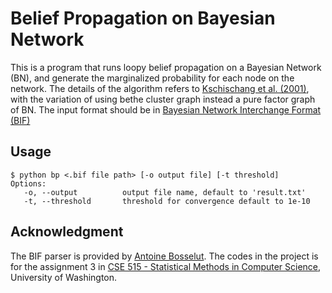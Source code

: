 Belief Propagation on Bayesian Network
=============
This is a program that runs loopy belief propagation on a Bayesian Network (BN),
and generate the marginalized probability for each node on the network.
The details of the algorithm refers to [Kschischang et al. (2001)](http://www.comm.utoronto.ca/~frank/papers/KFL01.pdf),
with the variation of using bethe cluster graph instead a pure factor graph of BN.
The input format should be in [Bayesian Network Interchange Format (BIF)](http://www.cs.cmu.edu/~fgcozman/Research/InterchangeFormat/Old/xmlbif02.html)


Usage
-------
```shell
$ python bp <.bif file path> [-o output file] [-t threshold]
Options:
   -o, --output          output file name, default to 'result.txt'
   -t, --threshold       threshold for convergence default to 1e-10
```

Acknowledgment
-------
The BIF parser is provided by [Antoine Bosselut](antoine.bosselut@uw.edu).
The codes in the project is for the assignment 3 in [CSE 515 - Statistical Methods in Computer Science](http://courses.cs.washington.edu/courses/cse515/15wi/), University of Washington.